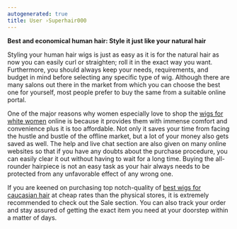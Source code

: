 ```yaml
---
autogenerated: true
title: User ›Superhair000
---
```


**Best and economical human hair: Style it just like your natural hair**

Styling your human hair wigs is just as easy as it is for the natural hair as now you can easily curl or straighten; roll it in the exact way you want. Furthermore, you should always keep your needs, requirements, and budget in mind before selecting any specific type of wig. Although there are many salons out there in the market from which you can choose the best one for yourself, most people prefer to buy the same from a suitable online portal. 

One of the major reasons why women especially love to shop the [wigs for white women](https://www.superhairpieces.com/womens_hairpiece/) online is because it provides them with immense comfort and convenience plus it is too affordable. Not only it saves your time from facing the hustle and bustle of the offline market, but a lot of your money also gets saved as well. The help and live chat section are also given on many online websites so that if you have any doubts about the purchase procedure, you can easily clear it out without having to wait for a long time. Buying the all-rounder hairpiece is not an easy task as your hair always needs to be protected from any unfavorable effect of any wrong one.

If you are keened on purchasing top notch-quality of [best wigs for caucasian hair](https://www.superhairpieces.com/womens_hairpiece/) at cheap rates than the physical stores, it is extremely recommended to check out the Sale section. You can also track your order and stay assured of getting the exact item you need at your doorstep within a matter of days. 

 
